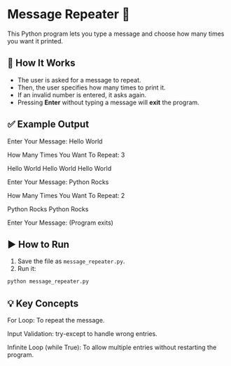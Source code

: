 # Message Repeater 🔁

This Python program lets you type a message and choose how many times you want it printed.

## 🚀 How It Works

- The user is asked for a message to repeat.
- Then, the user specifies how many times to print it.
- If an invalid number is entered, it asks again.
- Pressing **Enter** without typing a message will **exit** the program.

## ✅ Example Output

Enter Your Message: Hello World 

How Many Times You Want To Repeat: 3 

Hello World
Hello World 
Hello World 

Enter Your Message: Python Rocks 

How Many Times You Want To Repeat: 2 

Python Rocks Python Rocks

Enter Your Message: (Program exits)


## ▶️ How to Run

1. Save the file as `message_repeater.py`.
2. Run it:

```bash
python message_repeater.py
```
## 💡 Key Concepts
For Loop: To repeat the message.

Input Validation: try-except to handle wrong entries.

Infinite Loop (while True): To allow multiple entries without restarting the program.

